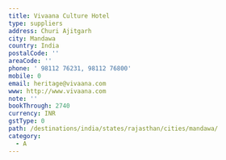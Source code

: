 ```yaml
---
title: Vivaana Culture Hotel
type: suppliers
address: Churi Ajitgarh
city: Mandawa
country: India
postalCode: ''
areaCode: ''
phone: ' 98112 76231, 98112 76800'
mobile: 0
email: heritage@vivaana.com
www: http://www.vivaana.com
note: ''
bookThrough: 2740
currency: INR
gstType: 0
path: /destinations/india/states/rajasthan/cities/mandawa/
category:
  - A
---
```



